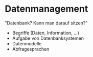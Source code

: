 # Datenmanagement

"Datenbank? Kann man darauf sitzen?"

  - Begriffe (Daten, Information, ...)
  - Aufgabe von Datenbanksystemen
  - Datenmodelle
  - Abfragesprachen
